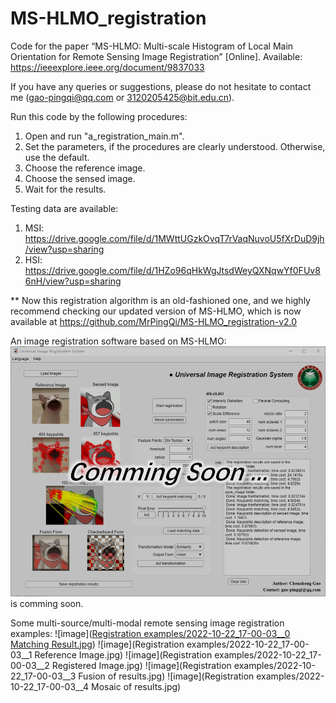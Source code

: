 # MS-HLMO_registration

Code for the paper “MS-HLMO: Multi-scale Histogram of Local Main Orientation for Remote Sensing Image Registration” [Online]. Available: https://ieeexplore.ieee.org/document/9837033

If you have any queries or suggestions, please do not hesitate to contact me (gao-pingqi@qq.com or 3120205425@bit.edu.cn).

Run this code by the following procedures:

1. Open and run "a_registration_main.m".
2. Set the parameters, if the procedures are clearly understood. Otherwise, use the default.
3. Choose the reference image.
4. Choose the sensed image.
5. Wait for the results.


Testing data are available:

1. MSI: https://drive.google.com/file/d/1MWttUGzkOvqT7rVaqNuvoU5fXrDuD9jh/view?usp=sharing
2. HSI: https://drive.google.com/file/d/1HZo96qHkWgJtsdWeyQXNqwYf0FUv86nH/view?usp=sharing

** Now this registration algorithm is an old-fashioned one, and we highly recommend checking our updated version of MS-HLMO, which is now available at https://github.com/MrPingQi/MS-HLMO_registration-v2.0

An image registration software based on MS-HLMO:
![image](soon.jpg)
is comming soon.


Some multi-source/multi-modal remote sensing image registration examples:
![image]([Registration examples/2022-10-22_17-00-03__0 Matching Result.jpg](https://github.com/MrPingQi/MS-HLMO_registration-v1.0/blob/main/Registration%20examples/2022-10-22_17-00-03__0%20Matching%20Result.jpg)) ![image](Registration examples/2022-10-22_17-00-03__1 Reference Image.jpg) ![image](Registration examples/2022-10-22_17-00-03__2 Registered Image.jpg) ![image](Registration examples/2022-10-22_17-00-03__3 Fusion of results.jpg) ![image](Registration examples/2022-10-22_17-00-03__4 Mosaic of results.jpg)
